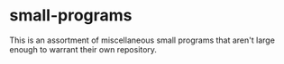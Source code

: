 # small-programs
This is an assortment of miscellaneous small programs that aren't large enough to warrant their own repository.
